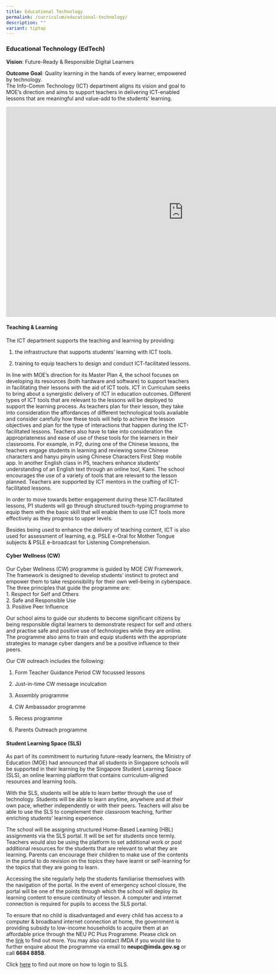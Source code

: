 ```yaml
---
title: Educational Technology
permalink: /curriculum/educational-technology/
description: ""
variant: tiptap
---
```

<h3>Educational Technology (EdTech)</h3>
<p><strong>Vision</strong>: Future-Ready &amp; Responsible Digital Learners&nbsp;</p>
<p><strong>Outcome Goal</strong>: Quality learning in the hands of every
learner, empowered by technology.
<br>The Info-Comm Technology (ICT) department aligns its vision and goal to
MOE’s direction and aims to support teachers in delivering ICT-enabled
lessons that are meaningful and value-add to the students’ learning.</p>
<div class="iframe-wrapper">
<iframe height="569" width="960" allowfullscreen="true" frameborder="0" src="https://docs.google.com/presentation/d/e/2PACX-1vRP5vI63mjgg-Rs11Y1UqLyM0eBH5XT4BzMqysYe6WvM62rDdfxSkH7AphKD1psR-5RM39WmGl7VdLY/embed?start=false&amp;loop=false&amp;delayms=3000"></iframe>
</div>
<h4><strong>Teaching &amp; Learning</strong></h4>
<p>The ICT department supports the teaching and learning by providing:</p>
<ol data-tight="true" class="tight">
<li>
<p>the infrastructure that supports students’ learning with ICT tools.</p>
</li>
<li>
<p>training to equip teachers to design and conduct ICT-facilitated lessons.</p>
</li>
</ol>
<p>In line with MOE’s direction for its&nbsp;Master Plan 4, the school focuses
on developing its resources (both hardware and software) to support teachers
in facilitating their lessons with the aid of ICT tools. ICT in Curriculum
seeks to bring about a synergistic delivery of ICT in education outcomes.
Different types of ICT tools that are relevant to the lessons will be deployed
to support the learning process. As teachers plan for their lesson, they
take into consideration the affordances of different technological tools
available and consider carefully how these tools will help to achieve the
lesson objectives and plan for the type of interactions that happen during
the ICT-facilitated lessons. Teachers also have to take into consideration
the appropriateness and ease of use of these tools for the learners in
their classrooms. For example, in P2, during one of the Chinese lessons,
the teachers engage students in learning and reviewing some Chinese characters
and hanyu pinyin using Chinese Characters First Step mobile app. In another
English class in P5, teachers enhance students’ understanding of an English
text through an online tool, Kami. The school encourages the use of a variety
of tools that are relevant to the lesson planned. Teachers are supported
by ICT mentors in the crafting of ICT-facilitated lessons.</p>
<p>In order to move towards better engagement during these ICT-facilitated
lessons, P1 students will go through structured touch-typing programme
to equip them with the basic skill that will enable them to use ICT tools
more effectively as they progress to upper levels.</p>
<p>Besides being used to enhance the delivery of teaching content, ICT is
also used for assessment of learning, e.g. PSLE e-Oral for Mother Tongue
subjects &amp; PSLE e-broadcast for Listening Comprehension.</p>
<h4><strong>Cyber Wellness (CW)</strong></h4>
<p>Our Cyber Wellness (CW) programme is guided by MOE CW Framework. The framework
is designed to develop students’ instinct to protect and empower them to
take responsibility for their own well-being in cyberspace. The three principles
that guide the programme are:
<br>1. Respect for Self and Others
<br>2. Safe and Responsible Use
<br>3. Positive Peer Influence</p>
<p>Our school aims to guide our students to become significant citizens by
being responsible digital learners to demonstrate respect for self and
others and practise safe and positive use of technologies while they are
online. The programme also aims to train and equip students with the appropriate
strategies to manage cyber dangers and be a positive influence to their
peers.</p>
<p>Our CW outreach includes the following:</p>
<ol data-tight="true" class="tight">
<li>
<p>Form Teacher Guidance Period CW focussed lessons</p>
</li>
<li>
<p>Just-in-time CW message inculcation</p>
</li>
<li>
<p>Assembly programme</p>
</li>
<li>
<p>CW Ambassador programme</p>
</li>
<li>
<p>Recess programme</p>
</li>
<li>
<p>Parents Outreach programme</p>
</li>
</ol>
<h4></h4>
<h4><strong>Student Learning Space (SLS)</strong></h4>
<p>As part of its commitment to nurturing future-ready learners, the Ministry
of Education (MOE) had announced that all students in Singapore schools
will be supported in their learning by the Singapore Student Learning Space
(SLS), an online learning platform that contains curriculum-aligned resources
and learning tools.&nbsp;</p>
<p>With the SLS, students will be able to learn better through the use of
technology. Students will be able to learn anytime, anywhere and at their
own pace, whether independently or with their peers. Teachers will also
be able to use the SLS to complement their classroom teaching, further
enriching students’ learning experience.</p>
<p>The school will be assigning structured Home-Based Learning (HBL) assignments
via the SLS portal. It will be set for students once termly. Teachers would
also be using the platform to set additional work or post additional resources
for the students that are relevant to what they are learning. Parents can
encourage their children to make use of the contents in the portal to do
revision on the topics they have learnt or self-learning for the topics
that they are going to learn.</p>
<p>Accessing the site regularly help the students familiarise themselves
with the navigation of the portal. In the event of emergency school closure,
the portal will be one of the points through which the school will deploy
its learning content to ensure continuity of lesson. A computer and internet
connection is required for pupils to access the SLS portal.&nbsp;</p>
<p>To ensure that no child is disadvantaged and every child has access to
a computer &amp; broadband internet connection at home, the government
is providing subsidy to low-income households to acquire them at an affordable
price through the NEU PC Plus Programme. Please click on the&nbsp;<a href="https://www.imda.gov.sg/neupc" rel="noopener noreferrer nofollow" target="_blank">link</a>&nbsp;to
find out more. You may also contact IMDA if you would like to further enquire
about the programme via email to&nbsp;<strong>neupc@imda.gov.sg</strong>&nbsp;or
call&nbsp;<strong>6684 8858</strong>.</p>
<p>Click&nbsp;<a href="https://springdalepri.moe.edu.sg/parents-infoweb/student-learning-space-sls" rel="noopener noreferrer nofollow" target="_blank">here</a>&nbsp;to
find out more on how to login to SLS.</p>